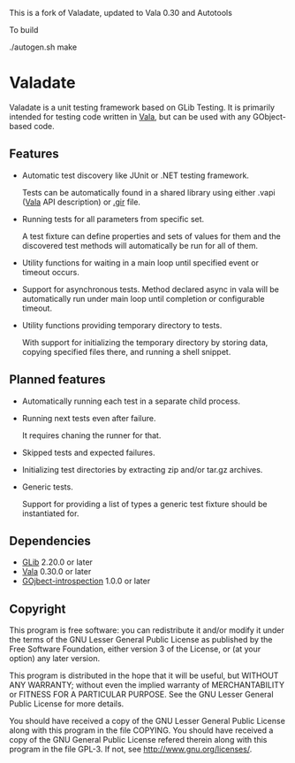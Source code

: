This is a fork of Valadate, updated to Vala 0.30 and Autotools

To build

./autogen.sh
make



Valadate
========

Valadate is a unit testing framework based on GLib Testing. It is primarily
intended for testing code written in [Vala][vala], but can be used with any
GObject-based code.

Features
--------

  * Automatic test discovery like JUnit or .NET testing framework.

    Tests can be automatically found in a shared library using either
    .vapi ([Vala][vala] API description) or [.gir][gir] file.

  * Running tests for all parameters from specific set.

    A test fixture can define properties and sets of values for them and the
    discovered test methods will automatically be run for all of them.

  * Utility functions for waiting in a main loop until specified event or
    timeout occurs.

  * Support for asynchronous tests. Method declared async in vala will be
    automatically run under main loop until completion or configurable
    timeout.

  * Utility functions providing temporary directory to tests.

    With support for initializing the temporary directory by storing data,
    copying specified files there, and running a shell snippet.

Planned features
----------------

  * Automatically running each test in a separate child process.

  * Running next tests even after failure.

    It requires chaning the runner for that.

  * Skipped tests and expected failures.

  * Initializing test directories by extracting zip and/or tar.gz
    archives.

  * Generic tests.

    Support for providing a list of types a generic test fixture should be
    instantiated for. 

Dependencies
------------

  * [GLib][glib] 2.20.0 or later
  * [Vala][vala] 0.30.0 or later
  * [GOjbect-introspection][gir] 1.0.0 or later

Copyright
---------

This program is free software: you can redistribute it and/or modify
it under the terms of the GNU Lesser General Public License as published
by the Free Software Foundation, either version 3 of the License, or (at
your option) any later version.

This program is distributed in the hope that it will be useful,
but WITHOUT ANY WARRANTY; without even the implied warranty of
MERCHANTABILITY or FITNESS FOR A PARTICULAR PURPOSE.  See the
GNU Lesser General Public License for more details.

You should have received a copy of the GNU Lesser General Public License
along with this program in the file COPYING.  You should have received
a copy of the GNU General Public License refered therein along with this
program in the file GPL-3.  If not, see <http://www.gnu.org/licenses/>.

[vala]: http://live.gnome.org/Vala
[gir]: http://live.gnome.org/GObjectIntrospection
[glib]: http://www.gtk.org/ (The GTK+ Project)
